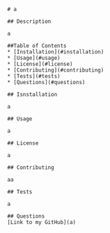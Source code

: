 
    # a

    ## Description

    a

    ##Table of Contents
    * [Installation](#installation)
    * [Usage](#usage)
    * [License](#license)
    * [Contributing](#contributing)
    * [Tests](#tests)
    * [Questions](#questions)
    
    ## Isnstallation

    a

    ## Usage

    a

    ## License

    a

    ## Contributing

    aa

    ## Tests

    a

    ## Questions
    [Link to my GitHub](a)

    
    